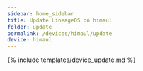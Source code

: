 ```yaml
---
sidebar: home_sidebar
title: Update LineageOS on himaul
folder: update
permalink: /devices/himaul/update
device: himaul
---
```

{% include templates/device_update.md %}
